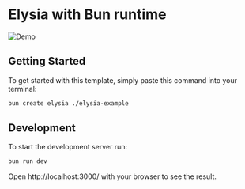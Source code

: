 # Elysia with Bun runtime

![Demo](https://nostr-profile2.akazdayo.workers.dev/npub1r0hvae2ld84u9zgyqdsx7294ar4m4v3ayfnnpcftf0mk955ay93qejel3w)

## Getting Started

To get started with this template, simply paste this command into your terminal:

```bash
bun create elysia ./elysia-example
```

## Development

To start the development server run:

```bash
bun run dev
```

Open http://localhost:3000/ with your browser to see the result.
